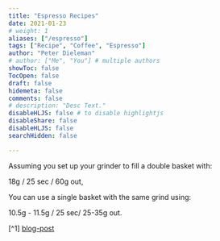 ```yaml
---
title: "Espresso Recipes"
date: 2021-01-23
# weight: 1
aliases: ["/espresso"]
tags: ["Recipe", "Coffee", "Espresso"]
author: "Peter Dieleman"
# author: ["Me", "You"] # multiple authors
showToc: false  
TocOpen: false
draft: false
hidemeta: false
comments: false
# description: "Desc Text."
disableHLJS: false # to disable highlightjs
disableShare: false
disableHLJS: false
searchHidden: false

---
```


Assuming you set up your grinder to fill a double basket with:

18g / 25 sec / 60g out,

You can use a single basket with the same grind using:

10.5g - 11.5g / 25 sec/ 25-35g out.

[^1] [blog-post](https://www.home-barista.com/espresso-machines/single-basket-size-too-big-for-8g-espresso-dose-t28758.html)